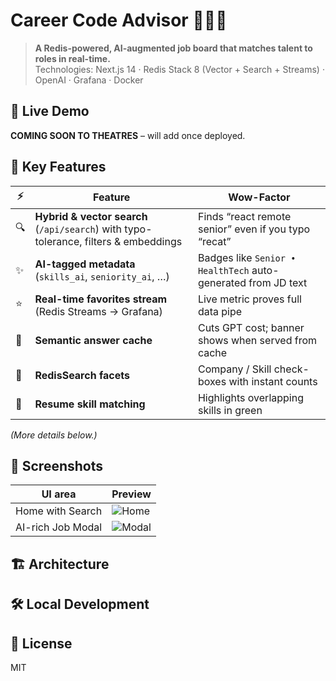 # Career Code Advisor 👩‍💻✨

> **A Redis-powered, AI-augmented job board that matches talent to roles in real-time.**  
> Technologies: Next.js 14 · Redis Stack 8 (Vector + Search + Streams) · OpenAI · Grafana · Docker

## 🚀 Live Demo
**COMING SOON TO THEATRES** – will add once deployed.

## 🎯 Key Features
| ⚡ | Feature | Wow-Factor |
|---|---------|-----------|
| 🔍 | **Hybrid & vector search** (`/api/search`) with typo-tolerance, filters & embeddings | Finds “react remote senior” even if you typo “recat” |
| ✨ | **AI-tagged metadata** (`skills_ai`, `seniority_ai`, …) | Badges like `Senior • HealthTech` auto-generated from JD text |
| ⭐ | **Real-time favorites stream** (Redis Streams → Grafana) | Live metric proves full data pipe |
| 💾 | **Semantic answer cache** | Cuts GPT cost; banner shows when served from cache |
| 🧭 | **RedisSearch facets** | Company / Skill check-boxes with instant counts |
| 🎯 | **Resume skill matching** | Highlights overlapping skills in green |

*(More details below.)*

## 📸 Screenshots
| UI area | Preview |
|---------|---------|
| Home with Search | ![Home](docs/screens/01-home-search.png) |
| AI-rich Job Modal | ![Modal](docs/screens/02-job-modal.gif) |

## 🏗️ Architecture
<!-- we’ll fill this later with a diagram -->

## 🛠️ Local Development
<!-- docker compose up etc. -->

## 📝 License
MIT
